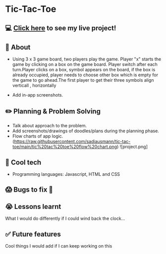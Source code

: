 # Tic-Tac-Toe

## :computer: [Click here](https://sadiausmann.github.io/tic-tac-toe/) to see my live project!
## :page_facing_up: About
- Using 3 x 3 game board, two players play the game. Player "x" starts the game by clicking on a box on the game board. Player switch after each turn.Player clicks on a box, symbol appears on the board, if the box is already occupied, player needs to choose other box which is empty for the game to go ahead.The first player to get their three symbols align verticall , horizontally

- Add in-app screenshots.
## :pencil2: Planning & Problem Solving
- Talk about approach to the problem.
- Add screenshots/drawings of doodles/plans during the planning phase.
- Flow charts of app logic.
(https://raw.githubusercontent.com/sadiausmann/tic-tac-toe/main/tic%20tac%20toe%20flow%20chart.png)
![project.png]
## :rocket: Cool tech
- Programming languages: Javascript, HTML and CSS


## :scream: Bugs to fix :poop:

## :sob: Lessons learnt
What I would do differently if I could wind back the clock...
## :white_check_mark: Future features
Cool things I would add if I can keep working on this
